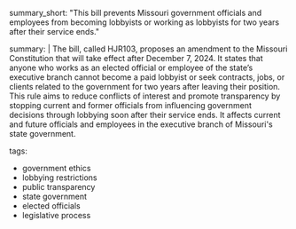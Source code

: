 summary_short: "This bill prevents Missouri government officials and employees from becoming lobbyists or working as lobbyists for two years after their service ends."

summary: |
  The bill, called HJR103, proposes an amendment to the Missouri Constitution that will take effect after December 7, 2024. It states that anyone who works as an elected official or employee of the state’s executive branch cannot become a paid lobbyist or seek contracts, jobs, or clients related to the government for two years after leaving their position. This rule aims to reduce conflicts of interest and promote transparency by stopping current and former officials from influencing government decisions through lobbying soon after their service ends. It affects current and future officials and employees in the executive branch of Missouri's state government.

tags:
  - government ethics
  - lobbying restrictions
  - public transparency
  - state government
  - elected officials
  - legislative process
